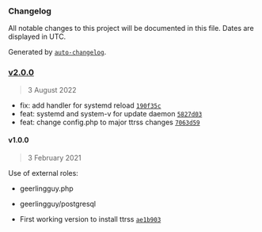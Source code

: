 ### Changelog

All notable changes to this project will be documented in this file. Dates are displayed in UTC.

Generated by [`auto-changelog`](https://github.com/CookPete/auto-changelog).

### [v2.0.0](https://github.com/papanito/ansible-role-ttrss/compare/v1.0.0...v2.0.0)

> 3 August 2022

- fix: add handler for systemd reload [`190f35c`](https://github.com/papanito/ansible-role-ttrss/commit/190f35cd8cd0b15c08b4452ab5ce8d965b2fd698)
- feat: systemd and system-v for update daemon [`5827d03`](https://github.com/papanito/ansible-role-ttrss/commit/5827d032cf2f9092f80d5fb84811d1fe3ea8de68)
- feat: change config.php to major ttrss changes [`7063d59`](https://github.com/papanito/ansible-role-ttrss/commit/7063d593eee3b096c4e5e48177cef3091c71f918)

#### v1.0.0

> 3 February 2021

Use of external roles:
- geerlingguy.php
- geerlingguy/postgresql

- First working version to install ttrss [`ae1b903`](https://github.com/papanito/ansible-role-ttrss/commit/ae1b9039f85b4aa0f4a6f77f1c14951ca6effb2b)
